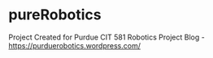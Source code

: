 # pureRobotics

Project Created for Purdue CIT 581 Robotics
Project Blog - https://purduerobotics.wordpress.com/
